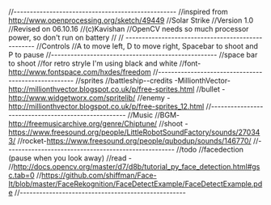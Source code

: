                                                                                          
//--------------------------------------------------
//inspired from http://www.openprocessing.org/sketch/49449
//Solar Strike 
//Version 1.0
//Revised on 06.10.16
//(c)Kavishan
//OpenCV needs so much processor power, so don't run on battery
//
// --------------------------------------------------
//Controls
//A to move left, D to move right, Spacebar to shoot and P to pause
//---------------------------------------------------
//space bar to shoot
//for retro stryle I'm using black and white
//font-http://www.fontspace.com/hxdes/freedom
//----------------------------------------------------
//sprites
//battleship--credits -MillionthVector- http://millionthvector.blogspot.co.uk/p/free-sprites.html
//bullet - http://www.widgetworx.com/spritelib/
//enemy -http://millionthvector.blogspot.co.uk/p/free-sprites_12.html
//----------------------------------------------------
//Music
//BGM- http://freemusicarchive.org/genre/Chiptune/
//shoot -https://www.freesound.org/people/LittleRobotSoundFactory/sounds/270343/
//rocket-https://www.freesound.org/people/qubodup/sounds/146770/
//----------------------------------------------------
//todo
//facedection (pause when you look away)
//read - 
//http://docs.opencv.org/master/d7/d8b/tutorial_py_face_detection.html#gsc.tab=0
//https://github.com/shiffman/Face-It/blob/master/FaceRekognition/FaceDetectExample/FaceDetectExample.pde
//---------------------------------------------------
